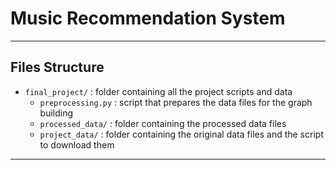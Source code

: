 # Music Recommendation System


---

## Files Structure

- `final_project/` : folder containing all the project scripts and data
  - `preprocessing.py` : script that prepares the data files for the graph building
  - `processed_data/` : folder containing the processed data files
  - `project_data/` : folder containing the original data files and the script to download them

---
